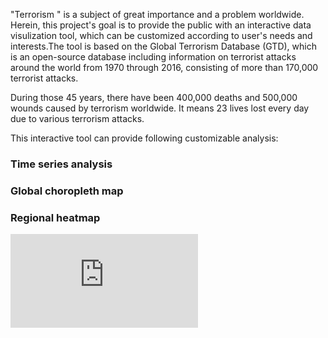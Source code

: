 "Terrorism " is a subject of great importance and a problem worldwide. Herein, this project's goal is to provide the public with an interactive data visulization tool, which can be customized according to user's needs and interests.The tool is based on the Global Terrorism Database (GTD), which is an open-source database including information on terrorist attacks around the world from 1970 through 2016, consisting of more than 170,000 terrorist attacks.

During those 45 years, there have been 400,000 deaths and 500,000 wounds caused by terrorism worldwide. It means 23 lives lost every day due to various terrorism attacks.

This interactive tool can provide following customizable analysis:
### Time series analysis
### Global choropleth map
### Regional heatmap
![ScreenShot](https://github.com/zhuoqinyu/Global_Terrorism/blob/master/time_series_analysis.pdf)
  
